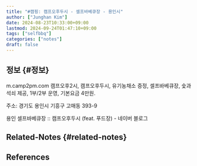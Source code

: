 ```yaml
---
title: "#캠핑: 캠프오후두시 - 셀프바베큐장 - 용인시"
author: ["Junghan Kim"]
date: 2024-08-23T10:33:00+09:00
lastmod: 2024-09-24T01:47:10+09:00
tags: ["selfbbq"]
categories: ["notes"]
draft: false
---
```


## 정보 {#정보}



m.camp2pm.com 캠프오후2시, 캠프오후두시, 유기농채소 증정, 셀프바베큐장, 숯과 석쇠 제공, 1부/2부 운영, 기본요금 4만원.

주소: 경기도 용인시 기흥구 고매동 393-9

용인 셀프바베큐장 :: 캠프오후두시 (feat. 푸드장) - 네이버 블로그


## Related-Notes {#related-notes}

## References

<style>.csl-entry{text-indent: -1.5em; margin-left: 1.5em;}</style><div class="csl-bib-body">
</div>

